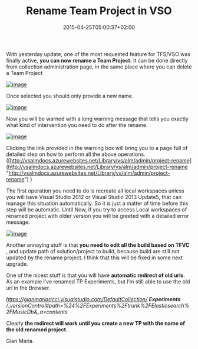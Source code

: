 ﻿---
title: "Rename Team Project in VSO"
description: ""
date: 2015-04-25T05:00:37+02:00
draft: false
tags: [VSO]
categories: [Tfs]
---
With yesterday update, one of the most requested feature for TFS/VSO was finally active,  **you can now rename a Team Project.** It can be done directly from collection administration page, in the same place where you can delete a Team Project

[![image](https://www.codewrecks.com/blog/wp-content/uploads/2015/04/image_thumb6.png "image")](https://www.codewrecks.com/blog/wp-content/uploads/2015/04/image6.png)

Once selected you should only provide a new name.

[![image](https://www.codewrecks.com/blog/wp-content/uploads/2015/04/image_thumb7.png "image")](https://www.codewrecks.com/blog/wp-content/uploads/2015/04/image7.png)

Now you will be warned with a long warning message that tells you exactly what kind of intervention you need to do after the rename.

[![image](https://www.codewrecks.com/blog/wp-content/uploads/2015/04/image_thumb8.png "image")](https://www.codewrecks.com/blog/wp-content/uploads/2015/04/image8.png)

Clicking the link provided in the warning box will bring you to a page full of detailed step on how to perform all the above operations. ([http://vsalmdocs.azurewebsites.net/Library/vs/alm/admin/project-rename](http://vsalmdocs.azurewebsites.net/Library/vs/alm/admin/project-rename "http://vsalmdocs.azurewebsites.net/Library/vs/alm/admin/project-rename") )

The first operation you need to do is recreate all local workspaces unless you will have Visual Studio 2012 or Visual Studio 2013 Update5, that can manage this situation automatically. So it is just a matter of time before this step will be automatic. Until Now, if you try to access Local workspaces of renamed project with older version you will be greeted with a detailed error message.

[![image](https://www.codewrecks.com/blog/wp-content/uploads/2015/04/image_thumb9.png "image")](https://www.codewrecks.com/blog/wp-content/uploads/2015/04/image9.png)

Another annoying stuff is that **you need to edit all the build based on TFVC** , and update path of solution/project to build, because build are still not updated by the rename project. I think that this will be fixed in some next upgrade.

One of the nicest stuff is that you will have **automatic redirect of old urls**. As an example I’ve renamed TP Experiments, but I’m still able to use the old url in the Browser.

*https://gianmariaricci.visualstudio.com/DefaultCollection/ **Experiments** /\_versionControl#path=%24%2FExperiments%2Ftrunk%2FElasticsearch%2FMusicDb&\_a=contents*

Clearly **the redirect will work until you create a new TP with the name of the old renamed project**.

Gian Maria.
